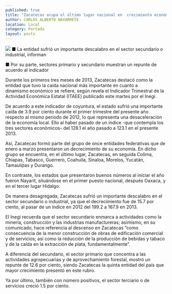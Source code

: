 ```yaml
---
published: true
title: "Zacatecas ocupa el último lugar nacional en  crecimiento económico, según datos de Inegi"
author: CARLOS ALBERTO NAVARRETE
location: Local
category: Portada
layout: posts
---
```


![](http://i.imgur.com/gWicjC5m.jpg)
■ La entidad sufrió un importante descalabro en el sector secundario o industrial, informan

■ Por su parte, sectores primario y secundario muestran un repunte de acuerdo al indicador

Durante los primeros tres meses de 2013, Zacatecas destacó como la entidad que tuvo la caída nacional más importante en cuanto a dinamismo económico se refiere, según revela el Indicador Trimestral de la Actividad Económica Estatal (ITAEE) publicado este martes por el Inegi.

De acuerdo a este indicador de coyuntura, el estado sufrió una importante caída de 3.9 por ciento durante el primer trimestre del presente año respecto al mismo periodo de 2012, lo que representa una desaceleración de la economía local.
Ello al haber pasado de un índice -que contempla los tres sectores económicos- del 128.1 el año pasado a 123.1 en el presente 2013.

Así, Zacatecas formó parte del grupo de once entidades federativas que de enero a marzo presentaron un decrecimiento de su economía. En dicho grupo se encuentra, en el último lugar, Zacatecas, en seguida Colima, Chiapas, Tabasco, Guerrero, Coahuila, Sinaloa, Morelos, Yucatán, Tamaulipas y Durango.

En contraste, los estados que presentaron buenos números al iniciar el año fueron Nayarit, situándose en el primer puesto nacional, después Oaxaca, y en el tercer lugar Hidalgo.

De manera desagregada, Zacatecas sufrió un importante descalabro en el sector secundario o industrial, ya que el decrecimiento fue de 15.7 por ciento, al pasar de un índice en 2012 del 199.2 a 167.9 en 2013.

El Inegi recuerda que el sector secundario enmarca a actividades como la minería, construcción y las industrias manufactureras; asimismo, en su comunicado, hace referencia al descenso en Zacatecas “como consecuencia de la menor construcción de obras de edificación comercial y de servicios; así como la reducción de la producción de bebidas y tabaco y de la caída en la extracción de plata, fundamentalmente”.

A diferencia del secundario, el sector primario que concentra a las actividades agropecuarias y de aprovechamiento forestal, mostró un repunte de 12.6 por ciento, siendo Zacatecas la quinta entidad del país que mayor crecimiento presentó en este rubro.

Ya por último, también con número positivos, el sector terciario o de servicios creció 1.5 por ciento.
